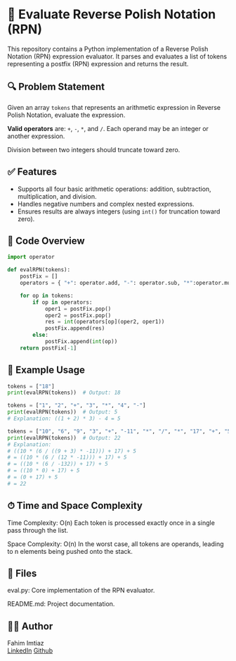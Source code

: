 # 🧮 Evaluate Reverse Polish Notation (RPN)

This repository contains a Python implementation of a Reverse Polish Notation (RPN) expression evaluator. It parses and evaluates a list of tokens representing a postfix (RPN) expression and returns the result.

## 🔍 Problem Statement

Given an array `tokens` that represents an arithmetic expression in Reverse Polish Notation, evaluate the expression.

**Valid operators** are: `+`, `-`, `*`, and `/`. Each operand may be an integer or another expression.

Division between two integers should truncate toward zero.

## ✅ Features

- Supports all four basic arithmetic operations: addition, subtraction, multiplication, and division.
- Handles negative numbers and complex nested expressions.
- Ensures results are always integers (using `int()` for truncation toward zero).

## 🧠 Code Overview

```python
import operator

def evalRPN(tokens):
    postFix = []
    operators = { "+": operator.add, "-": operator.sub, "*":operator.mul, "/":operator.truediv }

    for op in tokens:
        if op in operators:
            oper1 = postFix.pop()
            oper2 = postFix.pop()
            res = int(operators[op](oper2, oper1))
            postFix.append(res)
        else:
            postFix.append(int(op))
    return postFix[-1]
```
## 🧪 Example Usage
```python
tokens = ["18"]
print(evalRPN(tokens))  # Output: 18

tokens = ["1", "2", "+", "3", "*", "4", "-"]
print(evalRPN(tokens))  # Output: 5
# Explanation: ((1 + 2) * 3) - 4 = 5

tokens = ["10", "6", "9", "3", "+", "-11", "*", "/", "*", "17", "+", "5", "+"]
print(evalRPN(tokens))  # Output: 22
# Explanation:
# ((10 * (6 / ((9 + 3) * -11))) + 17) + 5
# = ((10 * (6 / (12 * -11))) + 17) + 5
# = ((10 * (6 / -132)) + 17) + 5
# = ((10 * 0) + 17) + 5
# = (0 + 17) + 5
# = 22
```

## ⏱ Time and Space Complexity
Time Complexity: O(n)
Each token is processed exactly once in a single pass through the list.

Space Complexity: O(n)
In the worst case, all tokens are operands, leading to n elements being pushed onto the stack.

## 📂 Files
eval.py: Core implementation of the RPN evaluator.

README.md: Project documentation.

## 🧑‍💻 Author
Fahim Imtiaz <br>
[LinkedIn](https://www.linkedin.com/in/fahim-imtiaz/)
[Github](https://github.com/whichfahim)
